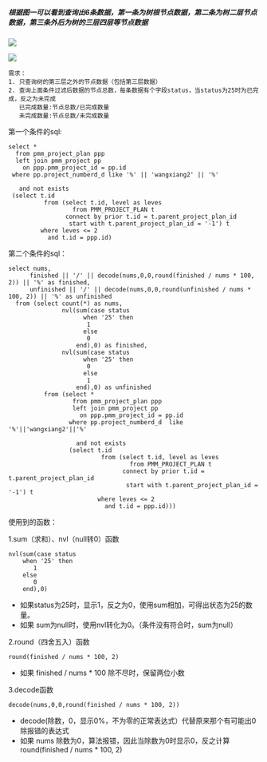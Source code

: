 ##### 根据图一可以看到查询出6条数据，第一条为树根节点数据，第二条为树二层节点数据，第三条外后为树的三层四层等节点数据

![](https://luopengfei3000.github.io/assets/images/2019/database/2019-03-28-dev-sql-start/01.png)

![](https://luopengfei3000.github.io/assets/images/2019/database/2019-03-28-dev-sql-start/02.png)

    需求：
    1. 只查询树的第三层之外的节点数据（包括第三层数据）
    2. 查询上面条件过滤后数据的节点总数，每条数据有个字段status，当status为25时为已完成，反之为未完成
       已完成数量:节点总数/已完成数量
       未完成数量:节点总数/未完成数量
       
    
第一个条件的sql:

```
select *
  from pmm_project_plan ppp
  left join pmm_project pp
    on ppp.pmm_project_id = pp.id
 where pp.project_numberd_d like '%' || 'wangxiang2' || '%'
 
   and not exists
 (select t.id
          from (select t.id, level as leves
                  from PMM_PROJECT_PLAN t
                connect by prior t.id = t.parent_project_plan_id
                 start with t.parent_project_plan_id = '-1') t
         where leves <= 2
           and t.id = ppp.id)
```

第二个条件的sql：

```
select nums,
      finished || '/' || decode(nums,0,0,round(finished / nums * 100, 2)) || '%' as finished,
      unfinished || '/' || decode(nums,0,0,round(unfinished / nums * 100, 2)) || '%' as unfinished
  from (select count(*) as nums,
               nvl(sum(case status
                     when '25' then
                      1
                     else
                      0
                   end),0) as finished,
               nvl(sum(case status
                     when '25' then
                      0
                     else
                      1
                   end),0) as unfinished
          from (select *
                  from pmm_project_plan ppp
                  left join pmm_project pp
                    on ppp.pmm_project_id = pp.id
                 where pp.project_numberd_d  like '%'||'wangxiang2'||'%'
                 
                   and not exists
                 (select t.id
                          from (select t.id, level as leves
                                  from PMM_PROJECT_PLAN t
                                connect by prior t.id = t.parent_project_plan_id
                                 start with t.parent_project_plan_id = '-1') t
                         where leves <= 2
                           and t.id = ppp.id)))
```

使用到的函数：

1.sum（求和）、nvl（null转0）函数
```
nvl(sum(case status
    when '25' then
       1
    else
       0
    end),0)
```
- 如果status为25时，显示1，反之为0，使用sum相加，可得出状态为25的数量。
- 如果 sum为null时，使用nvl转化为0。（条件没有符合时，sum为null）

2.round（四舍五入）函数
```
round(finished / nums * 100, 2)
```
- 如果 finished / nums * 100 除不尽时，保留两位小数

3.decode函数

```
decode(nums,0,0,round(finished / nums * 100, 2))
```
- decode(除数，0，显示0%，不为零的正常表达式）代替原来那个有可能出0除报错的表达式
- 如果 nums 除数为0，算法报错，因此当除数为0时显示0，反之计算round(finished / nums * 100, 2)



    
  
    

